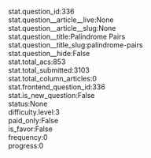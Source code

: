 stat.question_id:336  
stat.question__article__live:None  
stat.question__article__slug:None  
stat.question__title:Palindrome Pairs  
stat.question__title_slug:palindrome-pairs  
stat.question__hide:False  
stat.total_acs:853  
stat.total_submitted:3103  
stat.total_column_articles:0  
stat.frontend_question_id:336  
stat.is_new_question:False  
status:None  
difficulty.level:3  
paid_only:False  
is_favor:False  
frequency:0  
progress:0  
